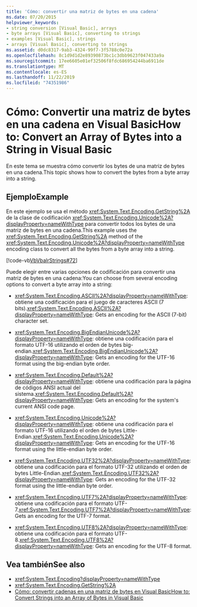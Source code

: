 ```yaml
---
title: 'Cómo: convertir una matriz de bytes en una cadena'
ms.date: 07/20/2015
helpviewer_keywords:
- string conversion [Visual Basic], arrays
- byte arrays [Visual Basic], converting to strings
- examples [Visual Basic], strings
- arrays [Visual Basic], converting to strings
ms.assetid: d0dc8317-9ab3-4324-99f7-3f5788c0e72a
ms.openlocfilehash: 8c1d9d1d2e89390873bc1c3dbb9623f047433a9a
ms.sourcegitcommit: 17ee6605e01ef32506f8fdc686954244ba6911de
ms.translationtype: MT
ms.contentlocale: es-ES
ms.lasthandoff: 11/22/2019
ms.locfileid: "74351986"
---
```

# <a name="how-to-convert-an-array-of-bytes-into-a-string-in-visual-basic"></a><span data-ttu-id="ba765-102">Cómo: Convertir una matriz de bytes en una cadena en Visual Basic</span><span class="sxs-lookup"><span data-stu-id="ba765-102">How to: Convert an Array of Bytes into a String in Visual Basic</span></span>
<span data-ttu-id="ba765-103">En este tema se muestra cómo convertir los bytes de una matriz de bytes en una cadena.</span><span class="sxs-lookup"><span data-stu-id="ba765-103">This topic shows how to convert the bytes from a byte array into a string.</span></span>  
  
## <a name="example"></a><span data-ttu-id="ba765-104">Ejemplo</span><span class="sxs-lookup"><span data-stu-id="ba765-104">Example</span></span>  
 <span data-ttu-id="ba765-105">En este ejemplo se usa el método <xref:System.Text.Encoding.GetString%2A> de la clase de codificación <xref:System.Text.Encoding.Unicode%2A?displayProperty=nameWithType> para convertir todos los bytes de una matriz de bytes en una cadena.</span><span class="sxs-lookup"><span data-stu-id="ba765-105">This example uses the <xref:System.Text.Encoding.GetString%2A> method of the <xref:System.Text.Encoding.Unicode%2A?displayProperty=nameWithType> encoding class to convert all the bytes from a byte array into a string.</span></span>  
  
 [!code-vb[VbVbalrStrings#72](~/samples/snippets/visualbasic/VS_Snippets_VBCSharp/VbVbalrStrings/VB/Class2.vb#72)]  
  
 <span data-ttu-id="ba765-106">Puede elegir entre varias opciones de codificación para convertir una matriz de bytes en una cadena:</span><span class="sxs-lookup"><span data-stu-id="ba765-106">You can choose from several encoding options to convert a byte array into a string:</span></span>  
  
- <span data-ttu-id="ba765-107"><xref:System.Text.Encoding.ASCII%2A?displayProperty=nameWithType>: obtiene una codificación para el juego de caracteres ASCII (7 bits).</span><span class="sxs-lookup"><span data-stu-id="ba765-107"><xref:System.Text.Encoding.ASCII%2A?displayProperty=nameWithType>: Gets an encoding for the ASCII (7-bit) character set.</span></span>  
  
- <span data-ttu-id="ba765-108"><xref:System.Text.Encoding.BigEndianUnicode%2A?displayProperty=nameWithType>: obtiene una codificación para el formato UTF-16 utilizando el orden de bytes big-endian.</span><span class="sxs-lookup"><span data-stu-id="ba765-108"><xref:System.Text.Encoding.BigEndianUnicode%2A?displayProperty=nameWithType>: Gets an encoding for the UTF-16 format using the big-endian byte order.</span></span>  
  
- <span data-ttu-id="ba765-109"><xref:System.Text.Encoding.Default%2A?displayProperty=nameWithType>: obtiene una codificación para la página de códigos ANSI actual del sistema.</span><span class="sxs-lookup"><span data-stu-id="ba765-109"><xref:System.Text.Encoding.Default%2A?displayProperty=nameWithType>: Gets an encoding for the system's current ANSI code page.</span></span>  
  
- <span data-ttu-id="ba765-110"><xref:System.Text.Encoding.Unicode%2A?displayProperty=nameWithType>: obtiene una codificación para el formato UTF-16 utilizando el orden de bytes Little-Endian.</span><span class="sxs-lookup"><span data-stu-id="ba765-110"><xref:System.Text.Encoding.Unicode%2A?displayProperty=nameWithType>: Gets an encoding for the UTF-16 format using the little-endian byte order.</span></span>  
  
- <span data-ttu-id="ba765-111"><xref:System.Text.Encoding.UTF32%2A?displayProperty=nameWithType>: obtiene una codificación para el formato UTF-32 utilizando el orden de bytes Little-Endian.</span><span class="sxs-lookup"><span data-stu-id="ba765-111"><xref:System.Text.Encoding.UTF32%2A?displayProperty=nameWithType>: Gets an encoding for the UTF-32 format using the little-endian byte order.</span></span>  
  
- <span data-ttu-id="ba765-112"><xref:System.Text.Encoding.UTF7%2A?displayProperty=nameWithType>: obtiene una codificación para el formato UTF-7.</span><span class="sxs-lookup"><span data-stu-id="ba765-112"><xref:System.Text.Encoding.UTF7%2A?displayProperty=nameWithType>: Gets an encoding for the UTF-7 format.</span></span>  
  
- <span data-ttu-id="ba765-113"><xref:System.Text.Encoding.UTF8%2A?displayProperty=nameWithType>: obtiene una codificación para el formato UTF-8.</span><span class="sxs-lookup"><span data-stu-id="ba765-113"><xref:System.Text.Encoding.UTF8%2A?displayProperty=nameWithType>: Gets an encoding for the UTF-8 format.</span></span>  
  
## <a name="see-also"></a><span data-ttu-id="ba765-114">Vea también</span><span class="sxs-lookup"><span data-stu-id="ba765-114">See also</span></span>

- <xref:System.Text.Encoding?displayProperty=nameWithType>
- <xref:System.Text.Encoding.GetString%2A>
- [<span data-ttu-id="ba765-115">Cómo: convertir cadenas en una matriz de bytes en Visual Basic</span><span class="sxs-lookup"><span data-stu-id="ba765-115">How to: Convert Strings into an Array of Bytes in Visual Basic</span></span>](../../../../visual-basic/programming-guide/language-features/strings/how-to-convert-strings-into-an-array-of-bytes.md)
